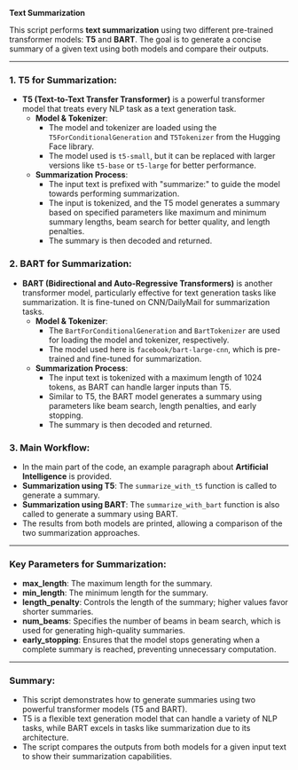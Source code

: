 
**Text Summarization**

This script performs **text summarization** using two different pre-trained transformer models: **T5** and **BART**. The goal is to generate a concise summary of a given text using both models and compare their outputs.

---

### **1. T5 for Summarization:**
- **T5 (Text-to-Text Transfer Transformer)** is a powerful transformer model that treats every NLP task as a text generation task.
  - **Model & Tokenizer**: 
    - The model and tokenizer are loaded using the `T5ForConditionalGeneration` and `T5Tokenizer` from the Hugging Face library.
    - The model used is `t5-small`, but it can be replaced with larger versions like `t5-base` or `t5-large` for better performance.
  - **Summarization Process**:
    - The input text is prefixed with "summarize:" to guide the model towards performing summarization.
    - The input is tokenized, and the T5 model generates a summary based on specified parameters like maximum and minimum summary lengths, beam search for better quality, and length penalties.
    - The summary is then decoded and returned.

### **2. BART for Summarization:**
- **BART (Bidirectional and Auto-Regressive Transformers)** is another transformer model, particularly effective for text generation tasks like summarization. It is fine-tuned on CNN/DailyMail for summarization tasks.
  - **Model & Tokenizer**: 
    - The `BartForConditionalGeneration` and `BartTokenizer` are used for loading the model and tokenizer, respectively.
    - The model used here is `facebook/bart-large-cnn`, which is pre-trained and fine-tuned for summarization.
  - **Summarization Process**:
    - The input text is tokenized with a maximum length of 1024 tokens, as BART can handle larger inputs than T5.
    - Similar to T5, the BART model generates a summary using parameters like beam search, length penalties, and early stopping.
    - The summary is then decoded and returned.

### **3. Main Workflow:**
- In the main part of the code, an example paragraph about **Artificial Intelligence** is provided.
- **Summarization using T5**: The `summarize_with_t5` function is called to generate a summary.
- **Summarization using BART**: The `summarize_with_bart` function is also called to generate a summary using BART.
- The results from both models are printed, allowing a comparison of the two summarization approaches.

---

### **Key Parameters for Summarization:**
- **max_length**: The maximum length for the summary.
- **min_length**: The minimum length for the summary.
- **length_penalty**: Controls the length of the summary; higher values favor shorter summaries.
- **num_beams**: Specifies the number of beams in beam search, which is used for generating high-quality summaries.
- **early_stopping**: Ensures that the model stops generating when a complete summary is reached, preventing unnecessary computation.

---

### **Summary:**
- This script demonstrates how to generate summaries using two powerful transformer models (T5 and BART).
- T5 is a flexible text generation model that can handle a variety of NLP tasks, while BART excels in tasks like summarization due to its architecture.
- The script compares the outputs from both models for a given input text to show their summarization capabilities.

